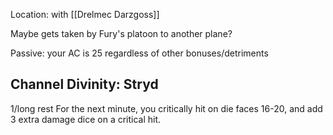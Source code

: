 Location: with [[Drelmec Darzgoss]]

Maybe gets taken by Fury's platoon to another plane?

Passive: your AC is 25 regardless of other bonuses/detriments

## Channel Divinity: Stryd
1/long rest
For the next minute, you critically hit on die faces 16-20, and add 3 extra damage dice on a critical hit.